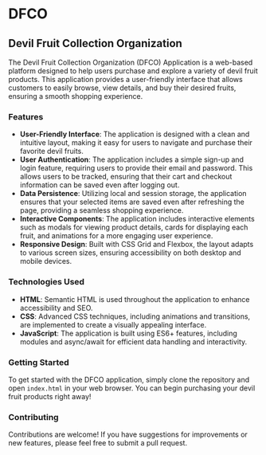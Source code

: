 # DFCO

## Devil Fruit Collection Organization

The Devil Fruit Collection Organization (DFCO) Application is a web-based platform designed to help users purchase and explore a variety of devil fruit products. This application provides a user-friendly interface that allows customers to easily browse, view details, and buy their desired fruits, ensuring a smooth shopping experience.

### Features

- **User-Friendly Interface**: The application is designed with a clean and intuitive layout, making it easy for users to navigate and purchase their favorite devil fruits.
- **User Authentication**: The application includes a simple sign-up and login feature, requiring users to provide their email and password. This allows users to be tracked, ensuring that their cart and checkout information can be saved even after logging out.
- **Data Persistence**: Utilizing local and session storage, the application ensures that your selected items are saved even after refreshing the page, providing a seamless shopping experience.
- **Interactive Components**: The application includes interactive elements such as modals for viewing product details, cards for displaying each fruit, and animations for a more engaging user experience.
- **Responsive Design**: Built with CSS Grid and Flexbox, the layout adapts to various screen sizes, ensuring accessibility on both desktop and mobile devices.

### Technologies Used

- **HTML**: Semantic HTML is used throughout the application to enhance accessibility and SEO.
- **CSS**: Advanced CSS techniques, including animations and transitions, are implemented to create a visually appealing interface.
- **JavaScript**: The application is built using ES6+ features, including modules and async/await for efficient data handling and interactivity.

### Getting Started

To get started with the DFCO application, simply clone the repository and open `index.html` in your web browser. You can begin purchasing your devil fruit products right away!

### Contributing

Contributions are welcome! If you have suggestions for improvements or new features, please feel free to submit a pull request.